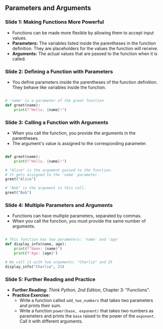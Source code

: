 ## Parameters and Arguments

### Slide 1: Making Functions More Powerful

  * Functions can be made more flexible by allowing them to accept input values.
  * **Parameters:** The variables listed inside the parentheses in the function definition. They are placeholders for the values the function will receive.
  * **Arguments:** The actual values that are passed to the function when it is called.

### Slide 2: Defining a Function with Parameters

  * You define parameters inside the parentheses of the function definition. They behave like variables inside the function.

<!-- end list -->
```py

# 'name' is a parameter of the greet function
def greet(name):
    print(f"Hello, {name}!")
```
### Slide 3: Calling a Function with Arguments

  * When you call the function, you provide the arguments in the parentheses.
  * The argument's value is assigned to the corresponding parameter.

<!-- end list -->
```py

def greet(name):
    print(f"Hello, {name}!")

# "Alice" is the argument passed to the function.
# It gets assigned to the 'name' parameter.
greet("Alice")

# "Bob" is the argument in this call.
greet("Bob")
```
### Slide 4: Multiple Parameters and Arguments

  * Functions can have multiple parameters, separated by commas.
  * When you call the function, you must provide the same number of arguments.

<!-- end list -->
```py

# This function has two parameters: 'name' and 'age'
def display_info(name, age):
    print(f"Name: {name}")
    print(f"Age: {age}")

# We call it with two arguments: "Charlie" and 25
display_info("Charlie", 25)

```
### Slide 5: Further Reading and Practice

  * **Further Reading:** *Think Python, 2nd Edition*, Chapter 3: "Functions".
  * **Practice Exercise:**
      * Write a function called `add_two_numbers` that takes two parameters and prints their sum.
      * Write a function `power(base, exponent)` that takes two numbers as parameters and prints the `base` raised to the power of the `exponent`. Call it with different arguments.

